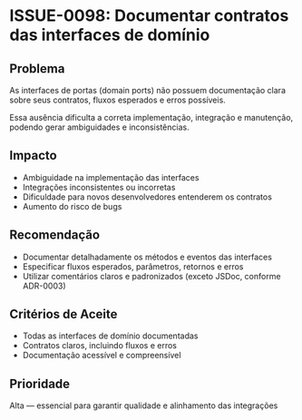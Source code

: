 # ISSUE-0098: Documentar contratos das interfaces de domínio

## Problema
As interfaces de portas (domain ports) não possuem documentação clara sobre seus contratos, fluxos esperados e erros possíveis.

Essa ausência dificulta a correta implementação, integração e manutenção, podendo gerar ambiguidades e inconsistências.

## Impacto
- Ambiguidade na implementação das interfaces
- Integrações inconsistentes ou incorretas
- Dificuldade para novos desenvolvedores entenderem os contratos
- Aumento do risco de bugs

## Recomendação
- Documentar detalhadamente os métodos e eventos das interfaces
- Especificar fluxos esperados, parâmetros, retornos e erros
- Utilizar comentários claros e padronizados (exceto JSDoc, conforme ADR-0003)

## Critérios de Aceite
- Todas as interfaces de domínio documentadas
- Contratos claros, incluindo fluxos e erros
- Documentação acessível e compreensível

## Prioridade
Alta — essencial para garantir qualidade e alinhamento das integrações

